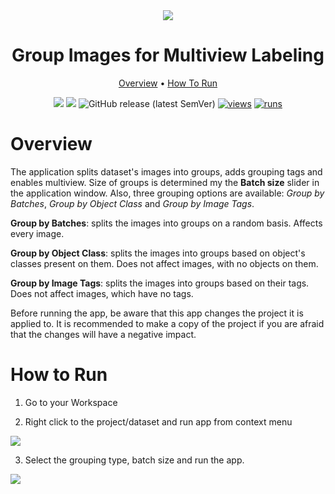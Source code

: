 <div align="center" markdown>
<img src="https://github.com/supervisely-ecosystem/group-images-for-multiview/assets/115161827/34793345-0133-4d1e-b1fb-15de999c85f0"/>  

# Group Images for Multiview Labeling

<p align="center">
  <a href="#Overview">Overview</a> •
  <a href="#How-To-Run">How To Run</a> 
</p>

[![](https://img.shields.io/badge/supervisely-ecosystem-brightgreen)](https://ecosystem.supervise.ly/apps/supervisely-ecosystem/group-images-for-multiview)
[![](https://img.shields.io/badge/slack-chat-green.svg?logo=slack)](https://supervise.ly/slack)
![GitHub release (latest SemVer)](https://img.shields.io/github/v/release/supervisely-ecosystem/group-images-for-multiview)
[![views](https://app.supervise.ly/img/badges/views/supervisely-ecosystem/group-images-for-multiview)](https://supervise.ly)
[![runs](https://app.supervise.ly/img/badges/runs/supervisely-ecosystem/group-images-for-multiview)](https://supervise.ly)

</div>

# Overview

The application splits dataset's images into groups, adds grouping tags and enables multiview. Size of groups is determined my the **Batch size** slider in the application window. Also, three grouping options are available: *Group by Batches*, *Group by Object Class* and *Group by Image Tags*.

**Group by Batches**: splits the images into groups on a random basis. Affects every image.

**Group by Object Class**: splits the images into groups based on object's classes present on them. Does not affect images, with no objects on them.

**Group by Image Tags**: splits the images into groups based on their tags. Does not affect images, which have no tags.

Before running the app, be aware that this app changes the project it is applied to. It is recommended to make a copy of the project if you are afraid that the changes will have a negative impact.


# How to Run

1. Go to your Workspace

2. Right click to the project/dataset and run app from context menu

<img src="https://github.com/supervisely-ecosystem/group-images-for-multiview/assets/115161827/1bebd688-5638-4975-bdb4-9cd44c183327">

3. Select the grouping type, batch size and run the app.

<img src="https://github.com/supervisely-ecosystem/group-images-for-multiview/assets/115161827/beea032a-3d84-4c35-83e3-707ce614dbcc">

